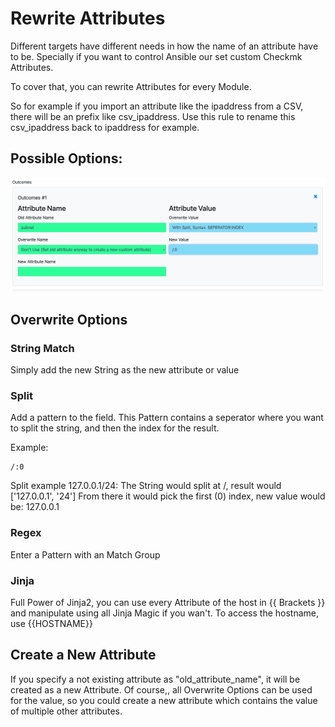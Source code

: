 # Rewrite Attributes

Different targets have different needs in how the name of an attribute have to be. Specially if you want to control Ansible our set custom Checkmk Attributes.

To cover that, you can rewrite Attributes for every Module. 

So for example if you import an attribute like the ipaddress from a CSV, there will be an prefix like csv_ipaddress. Use this rule to rename this csv_ipaddress back to ipaddress for example. 

## Possible Options:


![](img/rewrite_action.png)


## Overwrite Options


### String Match
Simply add the new String as the new attribute or value
### Split
Add a pattern to the field. This Pattern contains a seperator where you want to split the string,
and then the index for the result.

Example:
```
/:0
```

Split example 127.0.0.1/24:
The String would split at /, result would ['127.0.0.1', '24']
From there it would pick the first (0) index, new value would be: 127.0.0.1


### Regex
Enter a Pattern with an Match Group

### Jinja
Full Power of Jinja2, you can use every Attribute of the host in {{ Brackets }} and manipulate using all Jinja Magic if you wan't. To access the hostname, use {{HOSTNAME}}

## Create a New Attribute
If you specify a not existing attribute as "old_attribute_name", it will be created as a new Attribute. Of course,, all Overwrite Options can be used for the value, so you could create a new
attribute which contains the value of multiple other attributes.


